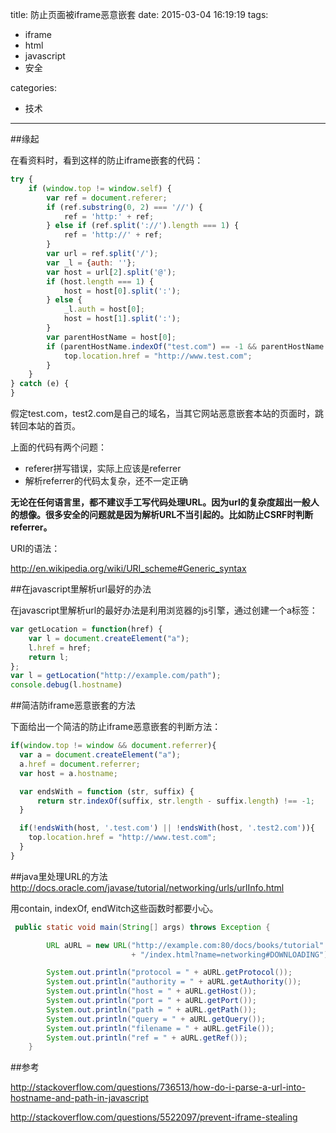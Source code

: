 title: 防止页面被iframe恶意嵌套
date: 2015-03-04 16:19:19
tags:
 - iframe
 - html
 - javascript
 - 安全
  
categories:
 - 技术
 
---

##缘起

在看资料时，看到这样的防止iframe嵌套的代码：
```javascript
try {
    if (window.top != window.self) {
        var ref = document.referer;
        if (ref.substring(0, 2) === '//') {
            ref = 'http:' + ref;
        } else if (ref.split('://').length === 1) {
            ref = 'http://' + ref;
        }
        var url = ref.split('/');
        var _l = {auth: ''};
        var host = url[2].split('@');
        if (host.length === 1) {
            host = host[0].split(':');
        } else {
            _l.auth = host[0];
            host = host[1].split(':');
        }
        var parentHostName = host[0];
        if (parentHostName.indexOf("test.com") == -1 && parentHostName.indexOf("test2.com") == -1) {
            top.location.href = "http://www.test.com";
        }
    }
} catch (e) {
}
```
假定test.com，test2.com是自己的域名，当其它网站恶意嵌套本站的页面时，跳转回本站的首页。

上面的代码有两个问题：

- referer拼写错误，实际上应该是referrer
- 解析referrer的代码太复杂，还不一定正确

**无论在任何语言里，都不建议手工写代码处理URL。因为url的复杂度超出一般人的想像。很多安全的问题就是因为解析URL不当引起的。比如防止CSRF时判断referrer。**

URI的语法：

http://en.wikipedia.org/wiki/URI_scheme#Generic_syntax

##在javascript里解析url最好的办法

在javascript里解析url的最好办法是利用浏览器的js引擎，通过创建一个a标签：
```javascript
var getLocation = function(href) {
    var l = document.createElement("a");
    l.href = href;
    return l;
};
var l = getLocation("http://example.com/path");
console.debug(l.hostname)
```

##简洁防iframe恶意嵌套的方法

下面给出一个简洁的防止iframe恶意嵌套的判断方法：
```javascript
if(window.top != window && document.referrer){
  var a = document.createElement("a");
  a.href = document.referrer;
  var host = a.hostname;

  var endsWith = function (str, suffix) {
      return str.indexOf(suffix, str.length - suffix.length) !== -1;
  }

  if(!endsWith(host, '.test.com') || !endsWith(host, '.test2.com')){
    top.location.href = "http://www.test.com";
  }
}
```

##java里处理URL的方法
http://docs.oracle.com/javase/tutorial/networking/urls/urlInfo.html

用contain, indexOf, endWitch这些函数时都要小心。

```java
 public static void main(String[] args) throws Exception {

        URL aURL = new URL("http://example.com:80/docs/books/tutorial"
                           + "/index.html?name=networking#DOWNLOADING");

        System.out.println("protocol = " + aURL.getProtocol());
        System.out.println("authority = " + aURL.getAuthority());
        System.out.println("host = " + aURL.getHost());
        System.out.println("port = " + aURL.getPort());
        System.out.println("path = " + aURL.getPath());
        System.out.println("query = " + aURL.getQuery());
        System.out.println("filename = " + aURL.getFile());
        System.out.println("ref = " + aURL.getRef());
    }
```

##参考

http://stackoverflow.com/questions/736513/how-do-i-parse-a-url-into-hostname-and-path-in-javascript

http://stackoverflow.com/questions/5522097/prevent-iframe-stealing
